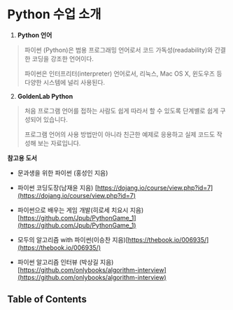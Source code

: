 # Python 수업 소개

1. **Python 언어**  
   

 > 파이썬 (Python)은 범용 프로그래밍 언어로서 코드 가독성(readability)와 간결한 코딩을 강조한 언어이다.  
 > 
 > 파이썬은 인터프리터(interpreter) 언어로서, 리눅스, Mac OS X, 윈도우즈 등 다양한 시스템에 널리 사용된다.

2. **GoldenLab Python**    
 

 > 처음 프로그램 언어를 접하는 사람도 쉽게 따라서 할 수 있도록 단계별로 쉽게 구성되어 있습니다.   
 > 
 > 프로그램 언어의 사용 방법만이 아니라  친근한 예제로 응용하고 실제 코드도 작성해 보는 자료입니다.      
 
 
**참고용 도서**

  * 문과생을 위한 파이썬 (홍성인 지음)
  
  * 파이썬 코딩도장(남재윤 지음) [https://dojang.io/course/view.php?id=7](https://dojang.io/course/view.php?id=7)
  
  * 파이썬으로 배우는 게임 개발(히로세 치요시 지음) [https://github.com/Jpub/PythonGame_1](https://github.com/Jpub/PythonGame_1)
   
  * 모두의 알고리즘 with 파이썬(이승찬 지음)[https://thebook.io/006935/](https://thebook.io/006935/)
  
  * 파이썬 알고리즘 인터뷰 (박상길 지음) [https://github.com/onlybooks/algorithm-interview](https://github.com/onlybooks/algorithm-interview)
  
## Table of Contents


